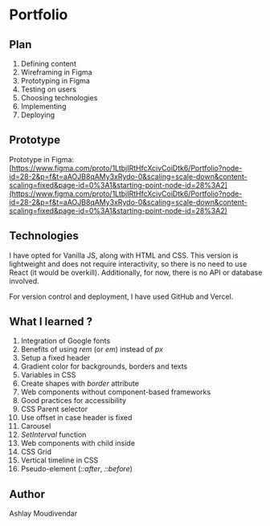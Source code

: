 # Portfolio

## Plan

1. Defining content
2. Wireframing in Figma
3. Prototyping in Figma
4. Testing on users
5. Choosing technologies
6. Implementing
7. Deploying

## Prototype

Prototype in Figma: [https://www.figma.com/proto/1LtbjIRtHfcXcivCoiDtk6/Portfolio?node-id=28-2&p=f&t=aAOJB8qAMy3xRydo-0&scaling=scale-down&content-scaling=fixed&page-id=0%3A1&starting-point-node-id=28%3A2](https://www.figma.com/proto/1LtbjIRtHfcXcivCoiDtk6/Portfolio?node-id=28-2&p=f&t=aAOJB8qAMy3xRydo-0&scaling=scale-down&content-scaling=fixed&page-id=0%3A1&starting-point-node-id=28%3A2)

## Technologies

I have opted for Vanilla JS, along with HTML and CSS. This version is lightweight and does not require interactivity, so there is no need to use React (it would be overkill).
Additionally, for now, there is no API or database involved.

For version control and deployment, I have used GitHub and Vercel.

## What I learned ?

1. Integration of Google fonts
2. Benefits of using *rem* (or *em*) instead of *px*
3. Setup a fixed header
4. Gradient color for backgrounds, borders and texts
5. Variables in CSS
6. Create shapes with *border* attribute
7. Web components without component-based frameworks
8. Good practices for accessibility
9. CSS Parent selector
10. Use offset in case header is fixed
11. Carousel
12. *SetInterval* function
13. Web components with child inside
14. CSS Grid
15. Vertical timeline in CSS
16. Pseudo-element (*::after*, *::before*)

## Author

Ashlay Moudivendar